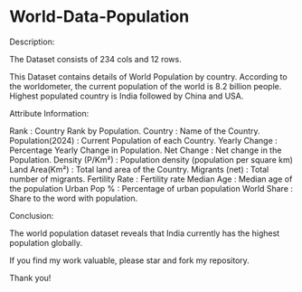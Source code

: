 # World-Data-Population

Description:

The Dataset consists of 234 cols and 12 rows.

This Dataset contains details of World Population by country. According to the worldometer, the current population of the world is 8.2 billion people. Highest populated country is India followed by China and USA.

Attribute Information:

Rank : Country Rank by Population.
Country : Name of the Country.
Population(2024) : Current Population of each Country.
Yearly Change : Percentage Yearly Change in Population.
Net Change : Net change in the Population.
Density (P/Km²) : Population density (population per square km)
Land Area(Km²) : Total land area of the Country.
Migrants (net) : Total number of migrants.
Fertility Rate : Fertility rate
Median Age : Median age of the population
Urban Pop % : Percentage of urban population
World Share : Share to the word with population.

Conclusion:

The world population dataset reveals that India currently has the highest population globally.

If you find my work valuable, please star and fork my repository. 

Thank you!
